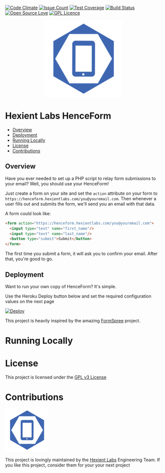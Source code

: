 [![Code Climate](https://codeclimate.com/github/Hexient-Labs/hence-form/badges/gpa.svg)](https://codeclimate.com/github/Hexient-Labs/hence-form)
[![Issue Count](https://codeclimate.com/github/Hexient-Labs/hence-form/badges/issue_count.svg)](https://codeclimate.com/github/Hexient-Labs/hence-form)
[![Test Coverage](https://codeclimate.com/github/Hexient-Labs/hence-form/badges/coverage.svg)](https://codeclimate.com/github/Hexient-Labs/hence-form/coverage)
[![Build Status](https://travis-ci.org/Hexient-Labs/hence-form.svg?branch=master)](https://travis-ci.org/Hexient-Labs/hence-form)
[![Open Source Love](https://badges.frapsoft.com/os/v2/open-source.svg?v=103)](https://github.com/ellerbrock/open-source-badges/)
[![GPL Licence](https://badges.frapsoft.com/os/gpl/gpl.svg?v=103)](https://opensource.org/licenses/GPL-3.0/)

<p align="center">
  <img src="readme_images/logo_250.png">
</p>

# Hexient Labs HenceForm

* [Overview](#overview)
* [Deployment](#deployment)
* [Running Locally](#running-locally)
* [License](#license)
* [Contributions](#contributions)

## Overview

Have you ever needed to set up a PHP script to relay form submissions to your email?
Well, you should use your HenceForm!

Just create a form on your site and set the `action` attribute on your form
to `https://henceform.hexientlabs.com/you@youremail.com`. Then whenever a user
fills out and submits the form, we'll send you an email with that data.

A form could look like:

```html
<form action="https://henceform.hexientlabs.com/you@youremail.com">
  <input type="text" name="first_name"/>
  <input type="text" name="last_name"/>
  <button type="submit">Submit</button>
</form>
```

The first time you submit a form, it will ask you to confirm your email.
After that, you're good to go.

## Deployment

Want to run your own copy of HenceForm? It's simple.

Use the Heroku Deploy button below and set the required configuration
values on the next page

[![Deploy](https://www.herokucdn.com/deploy/button.svg)](https://heroku.com/deploy)

This project is heavily inspired by the amazing
[FormSpree](https://www.formspree.io) project.

# Running Locally

# License

This project is licensed under the [GPL v3 License](./LICENSE)

# Contributions

![Hexient Labs Logo](readme_images/logo_140.png)

This project is lovingly maintained by the [Hexient Labs](https://www.hexientlabs.com)
Engineering Team. If you like this project, consider them for your your next project


